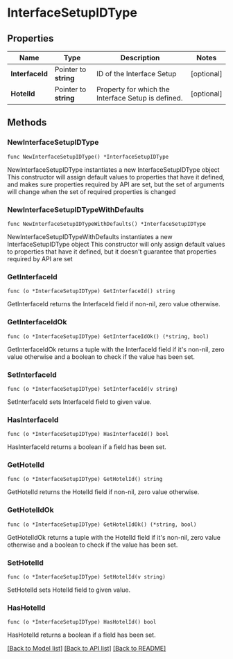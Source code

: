 # InterfaceSetupIDType

## Properties

Name | Type | Description | Notes
------------ | ------------- | ------------- | -------------
**InterfaceId** | Pointer to **string** | ID of the Interface Setup | [optional] 
**HotelId** | Pointer to **string** | Property for which the Interface Setup is defined. | [optional] 

## Methods

### NewInterfaceSetupIDType

`func NewInterfaceSetupIDType() *InterfaceSetupIDType`

NewInterfaceSetupIDType instantiates a new InterfaceSetupIDType object
This constructor will assign default values to properties that have it defined,
and makes sure properties required by API are set, but the set of arguments
will change when the set of required properties is changed

### NewInterfaceSetupIDTypeWithDefaults

`func NewInterfaceSetupIDTypeWithDefaults() *InterfaceSetupIDType`

NewInterfaceSetupIDTypeWithDefaults instantiates a new InterfaceSetupIDType object
This constructor will only assign default values to properties that have it defined,
but it doesn't guarantee that properties required by API are set

### GetInterfaceId

`func (o *InterfaceSetupIDType) GetInterfaceId() string`

GetInterfaceId returns the InterfaceId field if non-nil, zero value otherwise.

### GetInterfaceIdOk

`func (o *InterfaceSetupIDType) GetInterfaceIdOk() (*string, bool)`

GetInterfaceIdOk returns a tuple with the InterfaceId field if it's non-nil, zero value otherwise
and a boolean to check if the value has been set.

### SetInterfaceId

`func (o *InterfaceSetupIDType) SetInterfaceId(v string)`

SetInterfaceId sets InterfaceId field to given value.

### HasInterfaceId

`func (o *InterfaceSetupIDType) HasInterfaceId() bool`

HasInterfaceId returns a boolean if a field has been set.

### GetHotelId

`func (o *InterfaceSetupIDType) GetHotelId() string`

GetHotelId returns the HotelId field if non-nil, zero value otherwise.

### GetHotelIdOk

`func (o *InterfaceSetupIDType) GetHotelIdOk() (*string, bool)`

GetHotelIdOk returns a tuple with the HotelId field if it's non-nil, zero value otherwise
and a boolean to check if the value has been set.

### SetHotelId

`func (o *InterfaceSetupIDType) SetHotelId(v string)`

SetHotelId sets HotelId field to given value.

### HasHotelId

`func (o *InterfaceSetupIDType) HasHotelId() bool`

HasHotelId returns a boolean if a field has been set.


[[Back to Model list]](../README.md#documentation-for-models) [[Back to API list]](../README.md#documentation-for-api-endpoints) [[Back to README]](../README.md)


